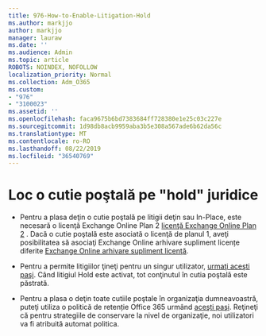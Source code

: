 ```yaml
---
title: 976-How-to-Enable-Litigation-Hold
ms.author: markjjo
author: markjjo
manager: lauraw
ms.date: ''
ms.audience: Admin
ms.topic: article
ROBOTS: NOINDEX, NOFOLLOW
localization_priority: Normal
ms.collection: Adm_O365
ms.custom:
- "976"
- "3100023"
ms.assetid: ''
ms.openlocfilehash: faca9675b6bd7383684ff728380e1e25c03c227e
ms.sourcegitcommit: 1d98db8acb9959aba3b5e308a567ade6b62da56c
ms.translationtype: MT
ms.contentlocale: ro-RO
ms.lasthandoff: 08/22/2019
ms.locfileid: "36540769"
---
```

# <a name="place-a-mailbox-on-legal-hold"></a>Loc o cutie poştală pe "hold" juridice

- Pentru a plasa deţin o cutie poştală pe litigii deţin sau In-Place, este necesară o licenţă Exchange Online Plan 2 [licenţă Exchange Online Plan 2](https://docs.microsoft.com/office365/servicedescriptions/office-365-platform-service-description/office-365-plan-options) . Dacă o cutie poştală este asociată o licenţă de planul 1, aveţi posibilitatea să asociaţi Exchange Online arhivare supliment licențe diferite [Exchange Online arhivare supliment licenţă](https://docs.microsoft.com/office365/servicedescriptions/exchange-online-archiving-service-description).

- Pentru a permite litigiilor ţineţi pentru un singur utilizator, [urmaţi aceşti paşi](https://docs.microsoft.com/office365/SecurityCompliance/place-a-mailbox-on-litigation-hold). Când litigiul Hold este activat, tot conţinutul în cutia poştală este păstrată.

- Pentru a plasa o deţin toate cutiile poştale în organizaţia dumneavoastră, puteţi utiliza o politică de retenție Office 365 urmând [aceşti paşi](https://docs.microsoft.com/office365/securitycompliance/create-a-litigation-hold). Reţineţi că pentru strategiile de conservare la nivel de organizaţie, noi utilizatori va fi atribuită automat politica.
